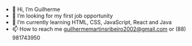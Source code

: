 - 👋 Hi, I’m Guilherme
- 👀 I’m looking for my first job opportunity
- 🌱 I’m currently learning HTML, CSS, JavaScript, React and Java
- 📫 How to reach me guilhermemartinsribeiro2002@gmail.com or (88) 981743950

<!---
GuilhermeM2002/GuilhermeM2002 is a ✨ special ✨ repository because its `README.md` (this file) appears on your GitHub profile.
You can click the Preview link to take a look at your changes.
--->
